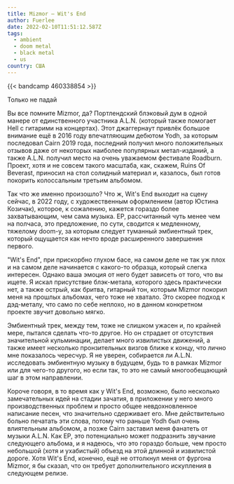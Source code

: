 ```yaml
---
title: Mizmor — Wit's End
author: Fuerlee
date: 2022-02-10T11:51:12.587Z
tags:
  - ambient
  - doom metal
  - black metal
  - us
country: США
---
```

{{< bandcamp 460338854 >}}

Только не падай

Вы все помните Mizmor, да? Портлендский блэковый дум в одной манере от единственного участника A.L.N. (который также помогает Hell с гитарими на концертах). Этот джаггернаут привлёк большое внимание ещё в 2016 году впечатляющим дебютом Yodh, за которым последовал Cairn 2019 года, последний получил много положительных отзывов даже от некоторых наиболее популярных метал-изданий, а также A.L.N. получил место на очень уважаемом фестивале Roadburn. Проект, хотя и не совсем такого масштаба, как, скажем, Ruins Of Beverast, приносил на стол солидный материал и, казалось, был готов покорить колоссальным третьим альбомом.

Так что же именно произошло? Что ж, Wit's End выходит на сцену сейчас, в 2022 году, с художественным оформлением (автор Юстина Козичак), которое, к сожалению, кажется гораздо более захватывающим, чем сама музыка. EP, рассчитанный чуть менее чем на полчаса, это предложение, по сути, сводится к медленному, тяжелому doom-у, за которым следует туманный эмбиентный трек, который ощущается как нечто вроде расширенного завершения первого.

"Wit's End", при прискорбно глухом басе, на самом деле не так уж плох и на самом деле начинается с какого-то образца, который слегка интересен. Однако ваша эмоция от него будет зависеть от того, что вы ищете. Я искал присутствие блэк-метала, которого здесь практически нет, а также острый, как бритва, гитарный тон, которым Mizmor покорил меня на прошлых альбомах, чего тоже не хватало. Это скорее подход к дэд-металу, что само по себе неплохо, но в данном конкретном проекте звучит довольно мягко.

Эмбиентный трек, между тем, тоже не слишком ужасен и, по крайней мере, пытался сделать что-то другое. Но он страдает от отсутствия значительной кульминации, делает много извилистых движений, а также имеет несколько пронзительных визгов ближе к концу, что лично мне показалось чересчур. Я не уверен, собирается ли A.L.N. исследовать эмбиентную музыку в будущем, будь то в рамках Mizmor или для чего-то другого, но если так, то это не самый многообещающий шаг в этом направлении.

Короче говоря, в то время как у Wit's End, возможно, было несколько замечательных идей на стадии зачатия, в приложении у него много производственных проблем и просто общее невдохновленное написание песен, что значительно сдерживает его. Мне действительно больно печатать эти слова, потому что раньше Yodh был очень влиятельным альбомом, а позже Cairn заставил меня фанатеть от музыки A.L.N. Как EP, это потенциально может подразнить звучание следующего альбома, и я надеюсь, что это гораздо больше, чем просто небольшой (хотя и ухабистый) объезд на этой длинной и извилистой дороге. Хотя Wit's End, конечно, ещё не оттолкнул меня от фургона Mizmor, я бы сказал, что он требует дополнительного искупления в следующем релизе.